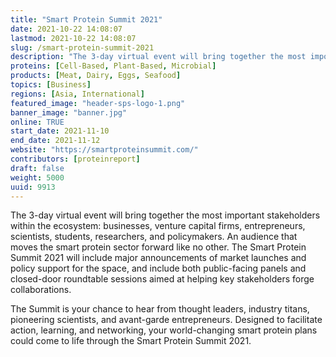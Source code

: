 ```yaml
---
title: "Smart Protein Summit 2021"
date: 2021-10-22 14:08:07
lastmod: 2021-10-22 14:08:07
slug: /smart-protein-summit-2021
description: "The 3-day virtual event will bring together the most important stakeholders within the ecosystem: businesses, venture capital firms, entrepreneurs, scientists, students, researchers, and policymakers. An audience that moves the smart protein sector forward like no other. The Smart Protein Summit 2021 will include major announcements of market launches and policy support for the space, and include both public-facing panels and closed-door roundtable sessions aimed at helping key stakeholders forge collaborations."
proteins: [Cell-Based, Plant-Based, Microbial]
products: [Meat, Dairy, Eggs, Seafood]
topics: [Business]
regions: [Asia, International]
featured_image: "header-sps-logo-1.png"
banner_image: "banner.jpg"
online: TRUE
start_date: 2021-11-10
end_date: 2021-11-12
website: "https://smartproteinsummit.com/"
contributors: [proteinreport]
draft: false
weight: 5000
uuid: 9913
---
```

<p>The 3-day virtual event will bring together the most important stakeholders within the ecosystem: businesses, venture capital firms, entrepreneurs, scientists, students, researchers, and policymakers. An audience that moves the smart protein sector forward like no other. The Smart Protein Summit 2021 will include major announcements of market launches and policy support for the space, and include both public-facing panels and closed-door roundtable sessions aimed at helping key stakeholders forge collaborations.</p>
<p>The Summit is your chance to hear from thought leaders, industry titans, pioneering scientists, and avant-garde entrepreneurs. Designed to facilitate action, learning, and networking, your world-changing smart protein plans could come to life through the Smart Protein Summit 2021.</p>
